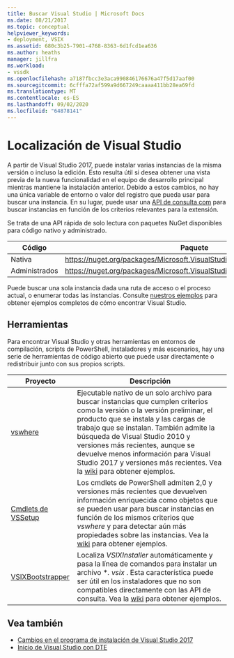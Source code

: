 ```yaml
---
title: Buscar Visual Studio | Microsoft Docs
ms.date: 08/21/2017
ms.topic: conceptual
helpviewer_keywords:
- deployment, VSIX
ms.assetid: 680c3b25-7901-4768-8363-6d1fcd1ea636
ms.author: heaths
manager: jillfra
ms.workload:
- vssdk
ms.openlocfilehash: a7187fbcc3e3aca990846176676a47f5d17aaf00
ms.sourcegitcommit: 6cfffa72af599a9d667249caaaa411bb28ea69fd
ms.translationtype: MT
ms.contentlocale: es-ES
ms.lasthandoff: 09/02/2020
ms.locfileid: "64878141"
---
```

# <a name="locate-visual-studio"></a>Localización de Visual Studio

A partir de Visual Studio 2017, puede instalar varias instancias de la misma versión o incluso la edición. Esto resulta útil si desea obtener una vista previa de la nueva funcionalidad en el equipo de desarrollo principal mientras mantiene la instalación anterior. Debido a estos cambios, no hay una única variable de entorno o valor del registro que pueda usar para buscar una instancia. En su lugar, puede usar una [API de consulta com](https://msdn.microsoft.com/library/microsoft.visualstudio.setup.configuration.aspx) para buscar instancias en función de los criterios relevantes para la extensión.

Se trata de una API rápida de solo lectura con paquetes NuGet disponibles para código nativo y administrado.

| Código | Paquete |
| ---- | --- |
| Nativa | https://nuget.org/packages/Microsoft.VisualStudio.Setup.Configuration.Native |
| Administrados | https://nuget.org/packages/Microsoft.VisualStudio.Setup.Configuration.Interop |

Puede buscar una sola instancia dada una ruta de acceso o el proceso actual, o enumerar todas las instancias. Consulte [nuestros ejemplos](https://github.com/Microsoft/vs-setup-samples) para obtener ejemplos completos de cómo encontrar Visual Studio.

## <a name="tools"></a>Herramientas

Para encontrar Visual Studio y otras herramientas en entornos de compilación, scripts de PowerShell, instaladores y más escenarios, hay una serie de herramientas de código abierto que puede usar directamente o redistribuir junto con sus propios scripts.

| Proyecto | Descripción |
| ------- | ----------- |
| [vswhere](https://github.com/Microsoft/vswhere) | Ejecutable nativo de un solo archivo para buscar instancias que cumplen criterios como la versión o la versión preliminar, el producto que se instala y las cargas de trabajo que se instalan. También admite la búsqueda de Visual Studio 2010 y versiones más recientes, aunque se devuelve menos información para Visual Studio 2017 y versiones más recientes. Vea la [wiki](https://github.com/Microsoft/vswhere/wiki) para obtener ejemplos. |
| [Cmdlets de VSSetup](https://github.com/Microsoft/vssetup.powershell) | Los cmdlets de PowerShell admiten 2,0 y versiones más recientes que devuelven información enriquecida como objetos que se pueden usar para buscar instancias en función de los mismos criterios que _vswhere_ y para detectar aún más propiedades sobre las instancias. Vea la [wiki](https://github.com/Microsoft/vssetup.powershell/wiki) para obtener ejemplos. |
| [VSIXBootstrapper](https://github.com/Microsoft/vsixbootstrapper) | Localiza _VSIXInstaller_ automáticamente y pasa la línea de comandos para instalar un archivo **. vsix* . Esta característica puede ser útil en los instaladores que no son compatibles directamente con las API de consulta. Vea la [wiki](https://github.com/Microsoft/vsixbootstrapper/wiki) para obtener ejemplos. |

## <a name="see-also"></a>Vea también

* [Cambios en el programa de instalación de Visual Studio 2017](https://devblogs.microsoft.com/setup/changes-to-visual-studio-15-setup/)
* [Inicio de Visual Studio con DTE](launch-visual-studio-dte.md)